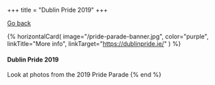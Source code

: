 +++
title = "Dublin Pride 2019"
+++

[Go back](/what-we-do/card-3-prides)

{% horizontalCard(
	image="/pride-parade-banner.jpg",
	color="purple",
	linkTitle="More info",
	linkTarget="https://dublinpride.ie/"
) %}
#### Dublin Pride 2019

Look at photos from the 2019 Pride Parade
{% end %}
